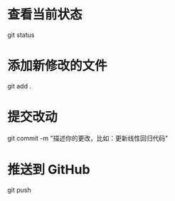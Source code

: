 # 查看当前状态
git status

# 添加新修改的文件
git add .

# 提交改动
git commit -m "描述你的更改，比如：更新线性回归代码"

# 推送到 GitHub
git push
